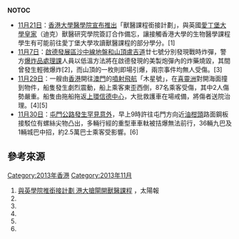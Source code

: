 <noinclude>  __NOTOC__ </noinclude>

  - [11月21日](../Page/11月21日.md "wikilink")：[香港大學醫學院宣布推出](https://zh.wikipedia.org/wiki/香港大學醫學院 "wikilink")「獸醫課程銜接計劃」，與英國[愛丁堡大學皇家](https://zh.wikipedia.org/wiki/愛丁堡大學 "wikilink")（迪克）獸醫研究學院簽訂合作備忘，讓接觸香港大學的生物醫學課程學生有可能前往愛丁堡大學攻讀獸醫課程的部分學分。\[1\]
  - [11月7日](../Page/11月7日.md "wikilink")：[啟德發展區](../Page/啟德發展計劃.md "wikilink")[沙中線地盤和](https://zh.wikipedia.org/wiki/沙中線 "wikilink")[山頂](https://zh.wikipedia.org/wiki/山頂 "wikilink")[盧吉道](../Page/盧吉道.md "wikilink")廿七號分別發現戰時炸彈，警方[爆炸品處理課](../Page/爆炸品處理課.md "wikilink")人員以低溫方法將在啟德發現的美製炮彈內的炸藥燒毀，其間曾發生輕微爆炸\[2\]，而山頂的一枚則即場引爆，兩宗事件均無人受傷。\[3\]
  - [11月29日](../Page/11月29日.md "wikilink")：一艘由[香港](../Page/香港.md "wikilink")開往[澳門](../Page/澳門.md "wikilink")的[噴射飛航](https://zh.wikipedia.org/wiki/噴射飛航 "wikilink")「木星號」，在[喜靈洲](../Page/喜靈洲.md "wikilink")對開海面撞到物件，船隻發生劇烈震動，船上乘客東歪西倒，87名乘客受傷，其中2人傷勢嚴重。船隻由拖船拖返[上環](../Page/上環.md "wikilink")[信德中心](../Page/信德中心.md "wikilink")，大批救護車在場戒備，將傷者送院治理。\[4\]\[5\]
  - [11月30日](../Page/11月30日.md "wikilink")：[屯門公路發生罕見意外](https://zh.wikipedia.org/wiki/屯門公路 "wikilink")，早上9時許往屯門方向近[油柑頭](../Page/油柑頭.md "wikilink")路面鋼板接駁位有螺絲尖物凸出，多輛行經的重型車車軚被拮爆無法前行，36輛九巴及1輛城巴中招，約2.5萬巴士乘客受影響。\[6\]

<noinclude>

## 參考來源

</noinclude>

[Category:2013年香港](https://zh.wikipedia.org/wiki/Category:2013年香港 "wikilink") [Category:2013年11月](https://zh.wikipedia.org/wiki/Category:2013年11月 "wikilink")

1.  [與英學院推銜接計劃 港大搶閘開獸醫課程](http://hk.news.yahoo.com/%E8%88%87%E8%8B%B1%E5%AD%B8%E9%99%A2%E6%8E%A8%E9%8A%9C%E6%8E%A5%E8%A8%88%E5%8A%83-%E6%B8%AF%E5%A4%A7%E6%90%B6%E9%96%98%E9%96%8B%E7%8D%B8%E9%86%AB%E8%AA%B2%E7%A8%8B-223509671.html) ，太陽報
2.
3.
4.
5.
6.